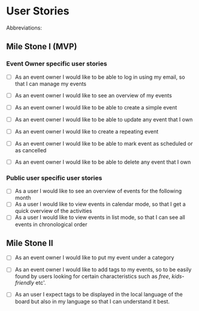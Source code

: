 # User Stories

Abbreviations:

## Mile Stone I (MVP)
### Event Owner specific user stories 
-[ ] As an event owner I would like to be able to log in using my email, so that I can manage my events
-[ ] As an event owner I would like to see an overview of my events
-[ ] As an event owner I would like to be able to create a simple event
-[ ] As an event owner I would like to be able to update any event that I own
-[ ] As an event owner I would like to create a repeating event
-[ ] As an event owner I would like to be able to mark event as scheduled or as cancelled
-[ ] As an event owner I would like to be able to delete any event that I own


### Public user specific user stories
-[ ] As a user I would like to see an overview of events for the following month
-[ ] As a user I would like to view events in calendar mode, so that I get a quick overview of the activities
-[ ] As a user I would like to view events in list mode, so that I can see all events in chronological order

## Mile Stone II

-[ ] As an event owner I would like to put my event under a category
-[ ] As an event owner I would like to add tags to my events, so to be easily found by users looking for certain characteristics such as _free_, _kids-friendly_ etc'.
-[ ] As an user I expect tags to be displayed in the local language of the board but also in my language so that I can understand it best.

